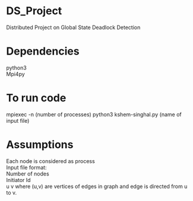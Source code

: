 # DS_Project
Distributed Project on Global State Deadlock Detection
# Dependencies
python3<br>
Mpi4py

# To run code
mpiexec -n (number of processes) python3 kshem-singhal.py (name of input file)

# Assumptions
Each node is considered as process<br>
Input file format:<br>
Number of nodes<br>
Initiator Id<br>
u v where (u,v) are vertices of edges in graph and edge is directed from u to v.

